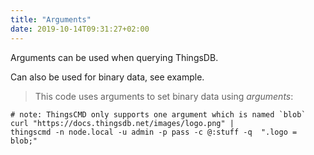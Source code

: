 ```yaml
---
title: "Arguments"
date: 2019-10-14T09:31:27+02:00
---
```


Arguments can be used when querying ThingsDB.

Can also be used for binary data, see example.

> This code uses arguments to set binary data using *arguments*:

```shell
# note: ThingsCMD only supports one argument which is named `blob`
curl "https://docs.thingsdb.net/images/logo.png" |
thingscmd -n node.local -u admin -p pass -c @:stuff -q  ".logo = blob;"
```